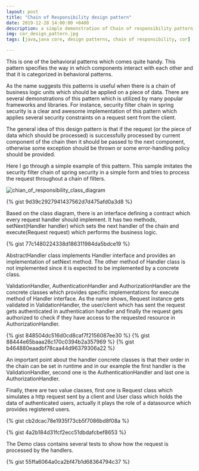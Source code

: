 ```yaml
---
layout: post
title: "Chain of Responsibility design pattern"
date: 2019-12-28 14:00:00 +0400
description: a simple demonstration of Chain of responsibility pattern.
img: cor_design_pattern.jpg
tags: [java,java core, design patterns, chain of responsibility, cor]

---
```

This is one of the behavioral patterns which comes quite handy. This pattern specifies the way in which components interact with each other and that it is categorized in behavioral patterns.


As the name suggests this patterns is useful when there is a chain of business logic units which should be applied on a piece of data. There are several demonstrations of this pattern which is utilized by many popular frameworks and libraries. For instance, security filter chain in spring security is a clear and awesome implementation of this pattern which applies several security constraints on a request sent from the client.

The general idea of this design pattern is that if the request (or the piece of data which should be processed) is successfully processed by current component of the chain then it should be passed to the next component, otherwise some exception should be thrown or some error-handling policy should be provided.

Here I go through a simple example of this pattern. This sample imitates the security filter chain of spring security in a simple form and tries to process the request throughout a chain of filters. 

![chian_of_responsibility_class_diagram]({{site.baseurl}}/assets/img/cor_class_diag.png)


{% gist 9d39c2927941437562d7d475afd0a3d8 %}

Based on the class diagram, there is an interface defining a contract which every request handler should implement. It has two methods, setNext(Handler handler) which sets the next handler of the chain and execute(Request request) which performs the business logic.


{% gist 77c1480224338d186311984da5bdce19 %}

AbstractHandler class implements Handler interface and provides an implementation of setNext method. The other method of Handler class is not implemented since it is expected to be implemented by a concrete class.

ValidationHandler, AuthenticationHandler and AuthorizationHandler are the concrete classes which provides specific implementations for execute method of Handler interface. As the name shows, Request instance gets validated in ValidationHandler, the user/client which has sent the request gets authenticated in authentication handler and finally the request gets authorized to check if they have access to the requested resource in AuthorizationHandler.

{% gist 848504dc516d0cd8caf7f2156087ee30 %}
{% gist 88444e65baaa26c170c0394b2a357969 %}
{% gist b464880eaadbf78caa44d96379306a22 %}

An important point about the handler concrete classes is that their order in the chain can be set in runtime and in our example the first handler is the ValidationHandler, second one is the AuthenticationHandler and last one is AuthorizationHandler.

Finally, there are two value classes, first one is Request class which simulates a http request sent by a client and User class which holds the data of authenticated users, actually it plays the role of a datasource which provides registered users.

{% gist cb2dcac78e1935f73cb5f7086bd8f08a %}

{% gist 4a2b184d31fcf2ecc51dbdafcbef8653 %}

The Demo class contains several tests to show how the request is processed by the handlers.

{% gist 55ffa6064a0ca2bf47b1d68364794c37 %}
